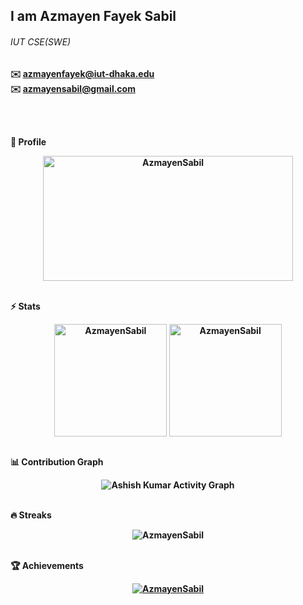 <h2>I am <b>Azmayen Fayek Sabil<b></h2>
<h6>IUT CSE(SWE)</h6>

✉️ azmayenfayek@iut-dhaka.edu
    <br>
✉️ azmayensabil@gmail.com
    
<br><br>

<summary><b>🔎 Profile</b></summary>
<p align="center"><img width="400em" height="200em" src="https://github-profile-summary-cards.vercel.app/api/cards/profile-details?username=AzmayenSabil&theme=github_dark" alt="AzmayenSabil" align = "center"/></p>

<br>
    
<summary><b>⚡ Stats</b></summary>
<p align="center"><img height="180em" src="https://github-readme-stats.vercel.app/api?username=AzmayenSabil&hide_border=true&count_private=true&show_icons=true&theme=radical" alt="AzmayenSabil" align = "center"/>
<img height="180em" src="https://github-readme-stats.vercel.app/api/top-langs?username=AzmayenSabil&show_icons=true&locale=en&layout=compact&hide_border=true&theme=radical" alt="AzmayenSabil" align = "center"/></p>

<br>
    
<summary><b>📊 Contribution Graph</b></summary>
<p align="center"<a href="#"><img alt="Ashish Kumar Activity Graph" src="https://activity-graph.herokuapp.com/graph?username=AzmayenSabil&bg_color=0D1117&color=e05397&line=e05397&point=FFFFFF&hide_border=true&" /></a></p>
    
<br>

<summary><b>🔥 Streaks</b></summary>
<p align="center"><img src="https://github-readme-streak-stats.herokuapp.com/?user=AzmayenSabil&theme=black-ice&hide_border=true&stroke=0000&background=0D1117&ring=e05397&fire=e05397&currStreakLabel=e05397" alt="AzmayenSabil" /></p>

<br>
  
<summary><b>🏆 Achievements</b></summary>
<p align="center"> <a href="https://github.com/AzmayenSabil"><img src="https://github-profile-trophy.vercel.app/?username=AzmayenSabil&margin-w=5&theme=radical" alt="AzmayenSabil" /></a> </p>



<!-- <p align="center"><img height="350em" src="https://metrics.lecoq.io/AzmayenSabil?template=classic&base.header=0&base.activity=0&base.community=0&base.repositories=0&base.metadata=0&achievements=1&achievements.threshold=C&achievements.secrets=true&achievements.display=detailed&achievements.limit=0&config.timezone=Asia%2FDhaka" align = "center"/></p> -->
<!-- 
![Metrics](https://metrics.lecoq.io/AzmayenSabil?template=classic&base.header=0&base.activity=0&base.community=0&base.repositories=0&base.metadata=0&achievements=1&achievements.threshold=C&achievements.secrets=true&achievements.display=detailed&achievements.limit=0&config.timezone=Asia%2FDhaka) -->
